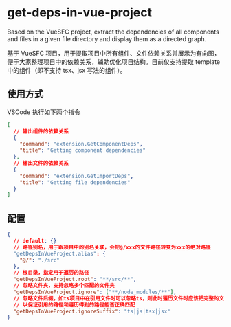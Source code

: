 # get-deps-in-vue-project

Based on the VueSFC project, extract the dependencies of all components and files in a given file directory and display them as a directed graph.

基于 VueSFC 项目，用于提取项目中所有组件、文件依赖关系并展示为有向图，便于大家整理项目中的依赖关系，辅助优化项目结构。目前仅支持提取 template 中的组件（即不支持 tsx、jsx 写法的组件）。

## 使用方式

VSCode 执行如下两个指令

```json
[
  // 输出组件的依赖关系
  {
    "command": "extension.GetComponentDeps",
    "title": "Getting component dependencies"
  },
  // 输出文件的依赖关系
  {
    "command": "extension.GetImportDeps",
    "title": "Getting file dependencies"
  }
]
```

## 配置

```json
{
  // default: {}
  // 路径别名，用于跟项目中的别名关联，会把@/xxx的文件路径转变为xxx的绝对路径
  "getDepsInVueProject.alias": {
    "@/": "./src"
  },
  // 根目录，指定用于遍历的路径
  "getDepsInVueProject.root": "**/src/**",
  // 忽略文件夹，支持忽略多个匹配的文件夹
  "getDepsInVueProject.ignore": ["**/node_modules/**"],
  // 忽略文件后缀，如ts项目中在引用文件时可以忽略ts，则此时遍历文件时应该把完整的文件路径去掉ts后缀
  // 以保证引用的路径和遍历得到的路径能否正确匹配
  "getDepsInVueProject.ignoreSuffix": "ts|js|tsx|jsx"
}
```
